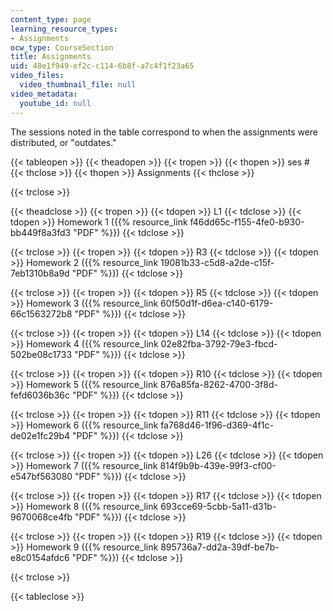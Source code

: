 ```yaml
---
content_type: page
learning_resource_types:
- Assignments
ocw_type: CourseSection
title: Assignments
uid: 48e1f949-ef2c-c114-6b8f-a7c4f1f23a65
video_files:
  video_thumbnail_file: null
video_metadata:
  youtube_id: null
---
```


The sessions noted in the table correspond to when the assignments were distributed, or "outdates."

{{< tableopen >}}
{{< theadopen >}}
{{< tropen >}}
{{< thopen >}}
ses #
{{< thclose >}}
{{< thopen >}}
Assignments
{{< thclose >}}

{{< trclose >}}

{{< theadclose >}}
{{< tropen >}}
{{< tdopen >}}
L1
{{< tdclose >}}
{{< tdopen >}}
Homework 1 ({{% resource_link f46dd65c-f155-4fe0-b930-bb449f8a3fd3 "PDF" %}})
{{< tdclose >}}

{{< trclose >}}
{{< tropen >}}
{{< tdopen >}}
R3
{{< tdclose >}}
{{< tdopen >}}
Homework 2 ({{% resource_link 19081b33-c5d8-a2de-c15f-7eb1310b8a9d "PDF" %}})
{{< tdclose >}}

{{< trclose >}}
{{< tropen >}}
{{< tdopen >}}
R5
{{< tdclose >}}
{{< tdopen >}}
Homework 3 ({{% resource_link 60f50d1f-d6ea-c140-6179-66c1563272b8 "PDF" %}})
{{< tdclose >}}

{{< trclose >}}
{{< tropen >}}
{{< tdopen >}}
L14
{{< tdclose >}}
{{< tdopen >}}
Homework 4 ({{% resource_link 02e82fba-3792-79e3-fbcd-502be08c1733 "PDF" %}})
{{< tdclose >}}

{{< trclose >}}
{{< tropen >}}
{{< tdopen >}}
R10
{{< tdclose >}}
{{< tdopen >}}
Homework 5 ({{% resource_link 876a85fa-8262-4700-3f8d-fefd6036b36c "PDF" %}})
{{< tdclose >}}

{{< trclose >}}
{{< tropen >}}
{{< tdopen >}}
R11
{{< tdclose >}}
{{< tdopen >}}
Homework 6 ({{% resource_link fa768d46-1f96-d369-4f1c-de02e1fc29b4 "PDF" %}})
{{< tdclose >}}

{{< trclose >}}
{{< tropen >}}
{{< tdopen >}}
L26
{{< tdclose >}}
{{< tdopen >}}
Homework 7 ({{% resource_link 814f9b9b-439e-99f3-cf00-e547bf563080 "PDF" %}})
{{< tdclose >}}

{{< trclose >}}
{{< tropen >}}
{{< tdopen >}}
R17
{{< tdclose >}}
{{< tdopen >}}
Homework 8 ({{% resource_link 693cce69-5cbb-5a11-d31b-9670068ce4fb "PDF" %}})
{{< tdclose >}}

{{< trclose >}}
{{< tropen >}}
{{< tdopen >}}
R19
{{< tdclose >}}
{{< tdopen >}}
Homework 9 ({{% resource_link 895736a7-dd2a-39df-be7b-e8c0154afdc6 "PDF" %}})
{{< tdclose >}}

{{< trclose >}}

{{< tableclose >}}